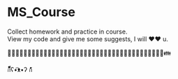 # MS_Course

Collect homework and practice in course.  
View my code and give me some suggests, I will ❤️❤️ u.

👦👧👨👩👴👵👶👱👮👲👳👷👸💂🎅👰👼💆💇🙍🙎🙅🙆💁🙋🙇🙌🙏👤👥🚶🏃👯💃👫👬👭💏💑👪  
  
  
ก็็็็็็็็็็็็็ʕ•͡ᴥ•ʔ ก้้้้้้้้้้้